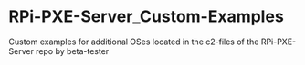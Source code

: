 # RPi-PXE-Server_Custom-Examples
Custom examples for additional OSes located in the c2-files of the RPi-PXE-Server repo by beta-tester
